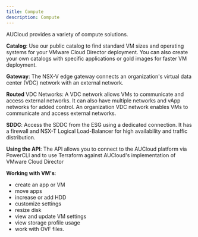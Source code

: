 ```yaml
---
title: Compute
description: Compute
---
```


AUCloud provides a variety of compute solutions.

**Catalog**: Use our public catalog to find standard VM sizes and operating systems for your VMware Cloud Director deployment. You can also create your own catalogs with specific applications or gold images for faster VM deployment.

**Gateway**: The NSX-V edge gateway connects an organization's virtual data center (VDC) network with an external network.

**Routed** VDC Networks: A VDC network allows VMs to communicate and access external networks. It can also have multiple networks and vApp networks for added control. An organization VDC network enables VMs to communicate and access external networks.

**SDDC**: Access the SDDC from the ESG using a dedicated connection. It has a firewall and NSX-T Logical Load-Balancer for high availability and traffic distribution.

**Using the API**: The API allows you to connect to the AUCloud platform via PowerCLI and to use Terraform against AUCloud's implementation of VMware Cloud Director 

**Working with VM's**: 
- create an app or VM
- move apps
- increase or add HDD
- customize settings
- resize disk
- view and update VM settings
- view storage profile usage
- work with OVF files.
